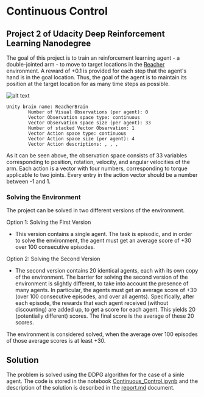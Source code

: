# Continuous Control
## Project 2 of Udacity Deep Reinforcement Learning Nanodegree

The goal of this project is to train an reinforcement learning agent - a double-jointed arm - to move to target locations in the [Reacher](https://github.com/Unity-Technologies/ml-agents/blob/master/docs/Learning-Environment-Examples.md#reacher) environment. A reward of +0.1 is provided for each step that the agent's hand is in the goal location. Thus, the goal of the agent is to maintain its position at the target location for as many time steps as possible.

![alt text](https://s3.amazonaws.com/video.udacity-data.com/topher/2018/June/5b1ea778_reacher/reacher.gif)


```
Unity brain name: ReacherBrain
        Number of Visual Observations (per agent): 0
        Vector Observation space type: continuous
        Vector Observation space size (per agent): 33
        Number of stacked Vector Observation: 1
        Vector Action space type: continuous
        Vector Action space size (per agent): 4
        Vector Action descriptions: , , , 
```

As it can be seen above, the observation space consists of 33 variables corresponding to position, rotation, velocity, and angular velocities of the arm. Each action is a vector with four numbers, corresponding to torque applicable to two joints. Every entry in the action vector should be a number between -1 and 1.

### Solving the Environment

The project can be solved in two different versions of the environment.

Option 1: Solving the First Version

- This version contains a single agent.
The task is episodic, and in order to solve the environment, the agent must get an average score of +30 over 100 consecutive episodes.

Option 2: Solving the Second Version

- The second version contains 20 identical agents, each with its own copy of the environment. 
The barrier for solving the second version of the environment is slightly different, to take into account the presence of many agents. In particular, the agents must get an average score of +30 (over 100 consecutive episodes, and over all agents). Specifically, after each episode, the rewards that each agent received (without discounting) are added up, to get a score for each agent. This yields 20 (potentially different) scores. The final score is the average of these 20 scores. 

The environment is considered solved, when the average over 100 episodes of those average scores is at least +30. 

## Solution

The problem is solved using the DDPG algorithm for the case of a sinle agent. The code is stored in the notebook [Continuous_Control.ipynb](Continuous_Control.ipynb) and the description of the solution is described in the [report.md](report.md) document.
